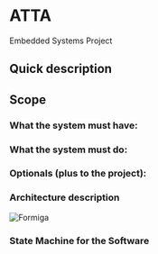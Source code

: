 # ATTA
Embedded Systems Project

## Quick description

## Scope

### What the system must have:

### What the system must do:

### Optionals (plus to the project):

### Architecture description
![Formiga](https://user-images.githubusercontent.com/90531157/166158713-8d33c4eb-a2b2-408f-9f1e-cdd1c7f62a88.jpg)


### State Machine for the Software
